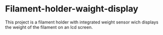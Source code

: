 # Filament-holder-waight-display
This project is a filament holder with integrated weight sensor wich displays the weight of the filament on an lcd screen.
